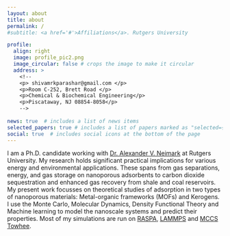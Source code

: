 ```yaml
---
layout: about
title: about
permalink: /
#subtitle: <a href='#'>Affiliations</a>. Rutgers University

profile:
  align: right
  image: profile_pic2.png
  image_circular: false # crops the image to make it circular
  address: >
    <!--
    <p> shivamrkparashar@gmail.com </p>
    <p>Room C-252, Brett Road </p>
    <p>Chemical & Biochemical Engineering</p>
    <p>Piscataway, NJ 08854-8058</p>
    -->
  
news: true  # includes a list of news items
selected_papers: true # includes a list of papers marked as "selected={true}"
social: true  # includes social icons at the bottom of the page
---
```



I am a Ph.D. candidate working with [Dr. Alexander V. Neimark](http://sol.rutgers.edu/~aneimark/) at Rutgers University. 
My research holds significant practical implications for various energy and environmental applications. 
These spans from gas separations, energy, and gas storage on nanoporous adsorbents to carbon dioxide 
sequestration and enhanced gas recovery from shale and coal reservoirs. My present work focusses on 
theoretical studies of adsorption in two types of nanoporous materials: Metal-organic frameworks 
(MOFs) and Kerogens. I use the Monte Carlo, Molecular Dynamics, Density Functional Theory and Machine learning to model the
nanoscale systems and predict their properties. Most of my simulations are run on [RASPA](https://github.com/iRASPA/RASPA2),
[LAMMPS](https://www.lammps.org/) and [MCCS Towhee](https://siepmann.chem.umn.edu/software).


<!--

<p> Testing this section </p>

<div class="card">
  <div class="card-content">
      <h4 class="brown-text light">Softwares</h4>
      <div class="row text-center">
        <div class="card-img col-md-2">
          <img alt="project thumbnail" src="/assets/img/raspa-logo.png" />RASPA
        </div>
        <div class="card-img col-md-2">
          <img alt="project thumbnail" src="/assets/img/lammps-logo.png" class="table-responsive" />LAMMPS
        </div>
        <div class="col s4 m2">
          <img alt="" src="/assets/img/cp2k-logo.png" class="responsive-img" /> CP2K
        </div>
        <div class="col s4 m2">
          <img alt="" src="/assets/img/amber-logo.png" class="table-responsive" />AMBER
        </div>
        <div class="col s4 m2">
          <img alt="" src="/assets/img/towhee-logo.png" class="responsive-img" />Towhee
        </div>
        <div class="col s4 m2">
          <img alt="" src="/assets/img/gaussian_logo.jpg" class="responsive-img" />Gaussian
        </div>
        </div>
    </div>
  </div>

-->
